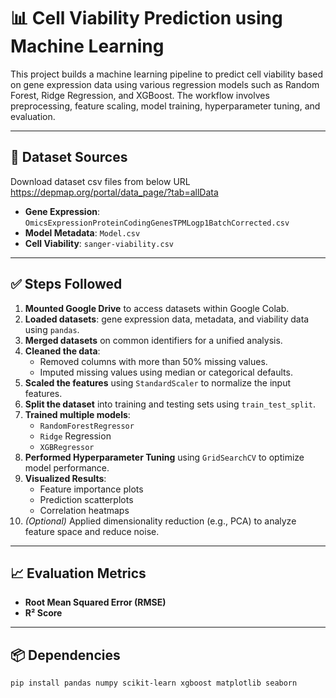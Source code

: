 # 📊 Cell Viability Prediction using Machine Learning

This project builds a machine learning pipeline to predict cell viability based on gene expression data using various regression models such as Random Forest, Ridge Regression, and XGBoost. The workflow involves preprocessing, feature scaling, model training, hyperparameter tuning, and evaluation.

---

## 🧪 Dataset Sources
Download dataset csv files from below URL
https://depmap.org/portal/data_page/?tab=allData
- **Gene Expression**: `OmicsExpressionProteinCodingGenesTPMLogp1BatchCorrected.csv`
- **Model Metadata**: `Model.csv`
- **Cell Viability**: `sanger-viability.csv`


---

## ✅ Steps Followed

1. **Mounted Google Drive** to access datasets within Google Colab.
2. **Loaded datasets**: gene expression data, metadata, and viability data using `pandas`.
3. **Merged datasets** on common identifiers for a unified analysis.
4. **Cleaned the data**:
   - Removed columns with more than 50% missing values.
   - Imputed missing values using median or categorical defaults.
5. **Scaled the features** using `StandardScaler` to normalize the input features.
6. **Split the dataset** into training and testing sets using `train_test_split`.
7. **Trained multiple models**:
   - `RandomForestRegressor`
   - `Ridge` Regression
   - `XGBRegressor`
8. **Performed Hyperparameter Tuning** using `GridSearchCV` to optimize model performance.
9. **Visualized Results**:
   - Feature importance plots
   - Prediction scatterplots
   - Correlation heatmaps
10. *(Optional)* Applied dimensionality reduction (e.g., PCA) to analyze feature space and reduce noise.

---

## 📈 Evaluation Metrics
- **Root Mean Squared Error (RMSE)**
- **R² Score**

---

## 📦 Dependencies
```bash
pip install pandas numpy scikit-learn xgboost matplotlib seaborn
